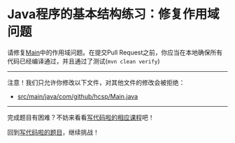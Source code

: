 # Java程序的基本结构练习：修复作用域问题

请修复[Main](https://github.com/hcsp/fix-simple-scope-issue/blob/master/src/main/java/com/github/hcsp/Main.java)中的作用域问题。在提交Pull Request之前，你应当在本地确保所有代码已经编译通过，并且通过了测试(`mvn clean verify`)

-----
注意！我们只允许你修改以下文件，对其他文件的修改会被拒绝：
- [src/main/java/com/github/hcsp/Main.java](https://github.com/hcsp/fix-simple-scope-issue/blob/master/src/main/java/com/github/hcsp/Main.java)
-----


完成题目有困难？不妨来看看[写代码啦的相应课程](https://xiedaimala.com/tasks/316bb6cc-6aa6-4dac-85e4-ce1c01b72c83/video_tutorials/9bf596ed-281c-410b-b7b4-ede13dd39c03)吧！

回到[写代码啦的题目](https://xiedaimala.com/tasks/316bb6cc-6aa6-4dac-85e4-ce1c01b72c83/quizzes/74cbe1ea-9be5-4918-b8e7-1e5ad4940d1d)，继续挑战！

